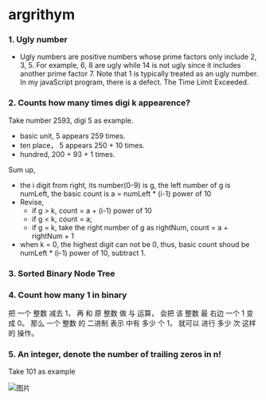 # argrithym


 ### 1. Ugly number ###

  - Ugly numbers are positive numbers whose prime factors only include 2, 3, 5. For example, 6, 8 are ugly while 14 is not ugly since it includes another prime factor 7.
  Note that 1 is typically treated as an ugly number.
  In my javaScript program, there is a defect. The Time Limit Exceeded.  


  ### 2. Counts how many times digi k appearence? ### 

  Take number 2593, digi 5 as example. 

  - basic unit, 5 appears 259 times.
  - ten place， 5 appears 250 + 10 times.
  - hundred,  200 + 93 + 1 times.

  Sum up, 

   - the i digit from right, its number(0-9) is g, the left number of g is numLeft,  the basic count is a = numLeft * (i-1) power of 10
  - Revise, 
      - if g > k, count = a + (i-1) power of 10
      - if g < k, count = a;
      - if g = k,  take the right number of g as rightNum,  count =  a + rightNum + 1
  - when k = 0, the highest digit can not be 0, thus, basic count shoud be numLeft * (i-1) power of 10, subtract 1.


  ### 3. Sorted Binary Node Tree ###


 ### 4. Count how many 1 in binary ###
 
 把 一个 整数 减去 1， 再 和 原 整数 做 与 运算， 会把 该 整数 最 右边 一个 1 变成 0。 那么 一个 整数 的 二进制 表示 中有 多少 个 1， 就可以 进行 多少 次 这样 的 操作。

 ### 5. An integer, denote the number of trailing zeros in n! ### 

 Take 101 as example


 <img src="http://img.blog.csdn.net/20160416152912230" alt="图片" align=center />

  